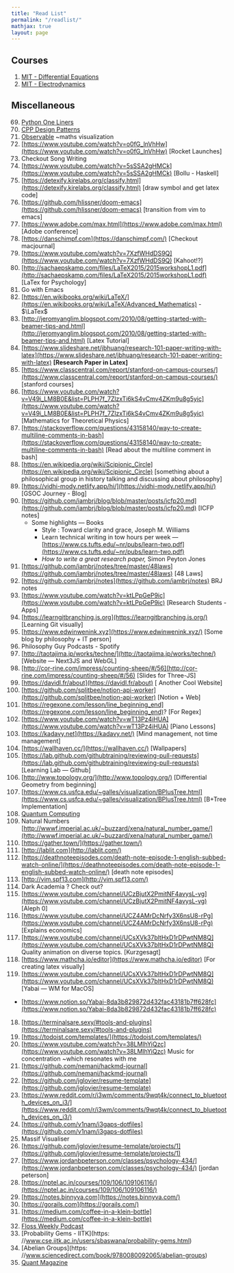 ```yaml
---
title: "Read List"
permalink: "/readlist/"
mathjax: true
layout: page
---
```


## Courses

1. [MIT - Differential Equations](https://ocw.mit.edu/courses/mathematics/18-03sc-differential-equations-fall-2011/index.htm)
2. [MIT - Electrodynamics](https://ocw.mit.edu/courses/physics/8-07-electromagnetism-ii-fall-2012/syllabus/)


## Miscellaneous

69. [Python One Liners](https://wiki.python.org/moin/Powerful%20Python%20One-Liners)
68. [CPP Design Patterns](https://cpppatterns.com)
67. [Observable](https://observablehq.com) ~maths visualization
66. [https://www.youtube.com/watch?v=o0fG_lnVhHw](https://www.youtube.com/watch?v=o0fG_lnVhHw) [Rocket Launches]
65. Checkout Song Writing 
64. [https://www.youtube.com/watch?v=5sSSA2gHMCk](https://www.youtube.com/watch?v=5sSSA2gHMCk) [Bollu - Haskell]
63. [https://detexify.kirelabs.org/classify.html](https://detexify.kirelabs.org/classify.html) [draw symbol and get latex code]
62. [https://github.com/hlissner/doom-emacs](https://github.com/hlissner/doom-emacs) [transition from vim to emacs]
61. [https://www.adobe.com/max.html](https://www.adobe.com/max.html) [Adobe conference]
60. [https://danschimpf.com](https://danschimpf.com/) [Checkout macjournal]
59. [https://www.youtube.com/watch?v=7XzfWHdDS9Q](https://www.youtube.com/watch?v=7XzfWHdDS9Q) [Kahoot!?]
58. [http://sachaepskamp.com/files/LaTeX2015/2015workshopL1.pdf](http://sachaepskamp.com/files/LaTeX2015/2015workshopL1.pdf) [LaTex for Psychology]
57. Go with Emacs
56. [https://en.wikibooks.org/wiki/LaTeX/](https://en.wikibooks.org/wiki/LaTeX/Advanced_Mathematics) - $\LaTex$ 
55. [http://jeromyanglim.blogspot.com/2010/08/getting-started-with-beamer-tips-and.html](http://jeromyanglim.blogspot.com/2010/08/getting-started-with-beamer-tips-and.html) [Latex Tutorial]
54. [https://www.slideshare.net/jbhuang/research-101-paper-writing-with-latex](https://www.slideshare.net/jbhuang/research-101-paper-writing-with-latex) **[Research Paper in Latex]**
53. [https://www.classcentral.com/report/stanford-on-campus-courses/](https://www.classcentral.com/report/stanford-on-campus-courses/) [stanford courses]
52. [https://www.youtube.com/watch?v=V49i_LM8B0E&list=PLPH7f_7ZlzxTi6kS4vCmv4ZKm9u8g5yic](https://www.youtube.com/watch?v=V49i_LM8B0E&list=PLPH7f_7ZlzxTi6kS4vCmv4ZKm9u8g5yic) [Mathematics for Theoretical Physics]
51. [https://stackoverflow.com/questions/43158140/way-to-create-multiline-comments-in-bash](https://stackoverflow.com/questions/43158140/way-to-create-multiline-comments-in-bash) [Read about the multiline comment in bash]
50. [https://en.wikipedia.org/wiki/Scipionic_Circle](https://en.wikipedia.org/wiki/Scipionic_Circle) [something about a philosophical group in history talking and discussing about philosophy]
49. [https://vidhi-mody.netlify.app/hi/](https://vidhi-mody.netlify.app/hi/) [GSOC Journey - Blog]
48. [https://github.com/iambrj/blog/blob/master/posts/icfp20.md](https://github.com/iambrj/blog/blob/master/posts/icfp20.md) [ICFP notes]
    - Some highlights — Books
        - Style : Toward clarity and grace, Joseph M. Williams
        - Learn technical writing in tow hours per week — [https://www.cs.tufts.edu/~nr/pubs/learn-two.pdf](https://www.cs.tufts.edu/~nr/pubs/learn-two.pdf)
        - *How to write a great research paper,* Simon Peyton Jones
47. [https://github.com/iambrj/notes/tree/master/48laws](https://github.com/iambrj/notes/tree/master/48laws) [48 Laws]
46.  [https://github.com/iambrj/notes](https://github.com/iambrj/notes) BRJ notes
45. [https://www.youtube.com/watch?v=ktLPpGeP9ic](https://www.youtube.com/watch?v=ktLPpGeP9ic) [Research Students - Apps]
44. [https://learngitbranching.js.org](https://learngitbranching.js.org/) [Learning Git visually]
43. [https://www.edwinwenink.xyz](https://www.edwinwenink.xyz/) [Some blog by philosophy + IT person]
42. Philosophy Guy Podcasts - Spotify
41. [http://taotajima.jp/works/techne/](http://taotajima.jp/works/techne/) [Website — Next3JS and WebGL]
40. [http://cor-rine.com/impress/counting-sheep/#/56](http://cor-rine.com/impress/counting-sheep/#/56) [Slides for Three-JS]
39. [https://davidl.fr/about](https://davidl.fr/about) [ Another Cool Website]
38. [https://github.com/splitbee/notion-api-worker](https://github.com/splitbee/notion-api-worker) [Notion + Web]
37. [https://regexone.com/lesson/line_beginning_end](https://regexone.com/lesson/line_beginning_end)? [For Regex]
36. [https://www.youtube.com/watch?v=wT13Pz4iHUA](https://www.youtube.com/watch?v=wT13Pz4iHUA) [Piano Lessons]
35. [https://kadavy.net](https://kadavy.net/) [Mind management, not time management]
34. [https://wallhaven.cc/](https://wallhaven.cc/) [Wallpapers]
33. [https://lab.github.com/githubtraining/reviewing-pull-requests](https://lab.github.com/githubtraining/reviewing-pull-requests) [Learning Lab — Github]
32. [http://www.topology.org/](http://www.topology.org/) [Differential Geometry from beginning]
31. [https://www.cs.usfca.edu/~galles/visualization/BPlusTree.html](https://www.cs.usfca.edu/~galles/visualization/BPlusTree.html) [B+Tree Implementation]
30. [Quantum Computing](https://quantum.country/)
29. Natural Numbers [http://wwwf.imperial.ac.uk/~buzzard/xena/natural_number_game/](http://wwwf.imperial.ac.uk/~buzzard/xena/natural_number_game/)
28. [https://gather.town/](https://gather.town/)
27. [http://lablit.com](http://lablit.com/)
26. [https://deathnoteepisodes.com/death-note-episode-1-english-subbed-watch-online/](https://deathnoteepisodes.com/death-note-episode-1-english-subbed-watch-online/) [death note episodes]
25. [http://vim.spf13.com](http://vim.spf13.com/)
24. Dark Academia ? Check out?
23. [https://www.youtube.com/channel/UCzBjutX2PmitNF4avysL-vg](https://www.youtube.com/channel/UCzBjutX2PmitNF4avysL-vg) [Aleph 0]
22.  [https://www.youtube.com/channel/UCZ4AMrDcNrfy3X6nsU8-rPg](https://www.youtube.com/channel/UCZ4AMrDcNrfy3X6nsU8-rPg) [Explains economics]
21.  [https://www.youtube.com/channel/UCsXVk37bltHxD1rDPwtNM8Q](https://www.youtube.com/channel/UCsXVk37bltHxD1rDPwtNM8Q) Quality animation on diverse topics. [Kurzgesagt]
20. [https://www.mathcha.io/editor](https://www.mathcha.io/editor) [For creating latex visually]
19. [https://www.youtube.com/channel/UCsXVk37bltHxD1rDPwtNM8Q](https://www.youtube.com/channel/UCsXVk37bltHxD1rDPwtNM8Q) [Yabai — WM for MacOS]
- [https://www.notion.so/Yabai-8da3b829872d432fac43181b7ff628fc](https://www.notion.so/Yabai-8da3b829872d432fac43181b7ff628fc)
18. [https://terminalsare.sexy/#tools-and-plugins](https://terminalsare.sexy/#tools-and-plugins) 
17. [https://todoist.com/templates/](https://todoist.com/templates/)
16. [https://www.youtube.com/watch?v=38LMlhYiQzc](https://www.youtube.com/watch?v=38LMlhYiQzc) Music for concentration ~which resonates with me
15. [https://github.com/nemani/hackmd-journal](https://github.com/nemani/hackmd-journal)
14. [https://github.com/jglovier/resume-template](https://github.com/jglovier/resume-template)
13. [https://www.reddit.com/r/i3wm/comments/9wqt4k/connect_to_bluetooth_devices_on_i3/](https://www.reddit.com/r/i3wm/comments/9wqt4k/connect_to_bluetooth_devices_on_i3/)
12. [https://github.com/v1nam/i3gaps-dotfiles](https://github.com/v1nam/i3gaps-dotfiles)
11. Massif Visualiser 
10. [https://github.com/jglovier/resume-template/projects/1](https://github.com/jglovier/resume-template/projects/1)
9. [https://www.jordanbpeterson.com/classes/psychology-434/](https://www.jordanbpeterson.com/classes/psychology-434/) [jordan peterson]
8. [https://nptel.ac.in/courses/109/106/109106116/](https://nptel.ac.in/courses/109/106/109106116/)
7. [https://notes.binnyva.com](https://notes.binnyva.com/)
6. [https://gorails.com](https://gorails.com/)
5. [https://medium.com/coffee-in-a-klein-bottle](https://medium.com/coffee-in-a-klein-bottle)
4. [Floss Weekly Podcast](https://twit.tv/shows/floss-weekly)
3. [Probability Gems - IITK](https:
    //www.cse.iitk.ac.in/users/sbaswana/probability-gems.html)
2. [Abelian Groups](https:
    //www.sciencedirect.com/book/9780080092065/abelian-groups)
1. [Quant Magazine](https://www.quantamagazine.org/)
